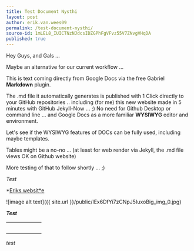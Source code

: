 ```yaml
---
title: Test Document Nysthi
layout: post
author: erik.van.wees09
permalink: /test-document-nysthi/
source-id: 1mLEL8_IUICTNzNJdcsIDZGPhFgVFvz55V7ZNvgVHqDA
published: true
---
```

Hey Guys, and Gals …

Maybe an alternative for our current workflow ...

This is text coming directly from Google Docs via the free Gabriel **Markdown** plugin.

The .md file it automatically generates is published with 1 Click directly to your GitHub repositories .. including (for me) this new website made in 5 minutes with GitHub Jekyll-Now … ;) No need for Github Desktop or command line … and Google Docs as a more familiar **WYSIWYG** editor and environment.

Let's see if the WYSIWYG features of DOCs can be fully used, including maybe templates.

Tables might be a no-no … (at least for web render via Jekyll, the .md file views OK on Github website)

More testing of that to follow shortly … ;)

*Test*

*[Eriks websit*e](https://erikvanwees.github.io/)

![image alt text]({{ site.url }}/public/IEx6DfYi7zCNpJ5IuxoBig_img_0.jpg)

**_Test_**

<table>
  <tr>
    <td></td>
    <td></td>
    <td></td>
    <td></td>
    <td></td>
    <td></td>
  </tr>
  <tr>
    <td></td>
    <td></td>
    <td></td>
    <td></td>
    <td></td>
    <td></td>
  </tr>
  <tr>
    <td></td>
    <td></td>
    <td></td>
    <td></td>
    <td></td>
    <td></td>
  </tr>
  <tr>
    <td></td>
    <td></td>
    <td></td>
    <td></td>
    <td></td>
    <td></td>
  </tr>
  <tr>
    <td></td>
    <td></td>
    <td></td>
    <td></td>
    <td></td>
    <td></td>
  </tr>
</table>


*test*

